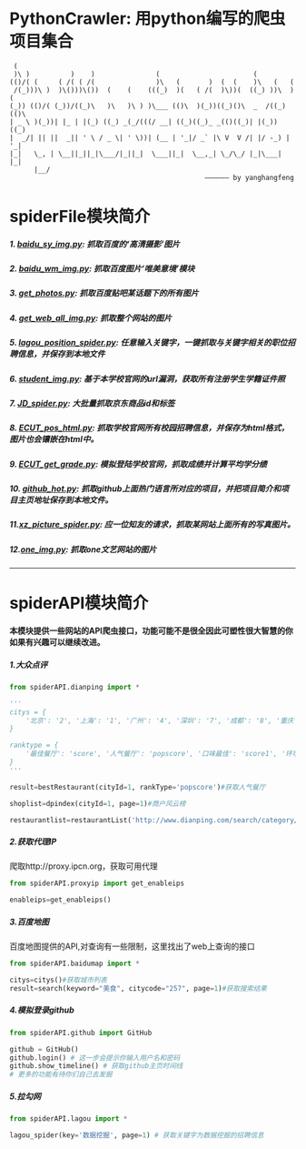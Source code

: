 # PythonCrawler: 用python编写的爬虫项目集合
```
 (                                                                        
 )\ )          )    )               (                       (             
(()/( (     ( /( ( /(               )\   (       )  (  (    )\   (   (    
 /(_)))\ )  )\()))\())  (    (    (((_)  )(   ( /(  )\))(  ((_) ))\  )(   
(_)) (()/( (_))/((_)\   )\   )\ ) )\___ (()\  )(_))((_)()\  _  /((_)(()\  
| _ \ )(_))| |_ | |(_) ((_) _(_/(((/ __| ((_)((_)_ _(()((_)| |(_))   ((_)
|  _/| || ||  _|| ' \ / _ \| ' \))| (__ | '_|/ _` |\ V  V /| |/ -_) | '_|
|_|   \_, | \__||_||_|\___/|_||_|  \___||_|  \__,_| \_/\_/ |_|\___| |_|   
      |__/  
                                                —————— by yanghangfeng
```


# spiderFile模块简介

##### 1.    [baidu_sy_img.py](https://github.com/Fenghuapiao/PythonCrawler/blob/master/spiderFile/baidu_sy_img.py): 抓取百度的‘高清摄影’图片

##### 2.  [baidu_wm_img.py](https://github.com/Fenghuapiao/PythonCrawler/blob/master/spiderFile/baidu_wm_img.py): 抓取百度图片‘唯美意境’模块

##### 3.  [get_photos.py](https://github.com/Fenghuapiao/PythonCrawler/blob/master/spiderFile/get_photos.py): 抓取百度贴吧某话题下的所有图片

##### 4.  [get_web_all_img.py](https://github.com/Fenghuapiao/PythonCrawler/blob/master/spiderFile/get_web_all_img.py): 抓取整个网站的图片

##### 5.  [lagou_position_spider.py](https://github.com/Fenghuapiao/PythonCrawler/blob/master/spiderFile/lagou_position_spider.py): 任意输入关键字，一键抓取与关键字相关的职位招聘信息，并保存到本地文件

##### 6.  [student_img.py](https://github.com/Fenghuapiao/PythonCrawler/blob/master/spiderFile/student_img.py): 基于本学校官网的url漏洞，获取所有注册学生学籍证件照

##### 7.  [JD_spider.py](https://github.com/Fenghuapiao/PythonCrawler/blob/master/spiderFile/JD_spider.py): 大批量抓取京东商品id和标签

##### 8.  [ECUT_pos_html.py](https://github.com/Fenghuapiao/PythonCrawler/blob/master/spiderFile/ECUT_pos_html.py): 抓取学校官网所有校园招聘信息，并保存为html格式，图片也会镶嵌在html中。

##### 9.  [ECUT_get_grade.py](https://github.com/Fenghuapiao/PythonCrawler/blob/master/spiderFile/ECUT_get_grade.py): 模拟登陆学校官网，抓取成绩并计算平均学分绩

##### 10. [github_hot.py](https://github.com/Fenghuapiao/PythonCrawler/blob/master/spiderFile/github_hot.py): 抓取github上面热门语言所对应的项目，并把项目简介和项目主页地址保存到本地文件。

##### 11.[xz_picture_spider.py](https://github.com/Fenghuapiao/PythonCrawler/blob/master/spiderFile/xz_picture_spider.py): 应一位知友的请求，抓取某网站上面所有的写真图片。
##### 12.[one_img.py](https://github.com/Fenghuapiao/PythonCrawler/blob/master/spiderFile/one_img.py): 抓取one文艺网站的图片
---
# spiderAPI模块简介
#### 本模块提供一些网站的API爬虫接口，功能可能不是很全因此可塑性很大智慧的你如果有兴趣可以继续改进。
##### 1.大众点评
```python
from spiderAPI.dianping import *

'''
citys = {
    '北京': '2', '上海': '1', '广州': '4', '深圳': '7', '成都': '8', '重庆': '9', '杭州': '3', '南京': '5', '沈阳': '18', '苏州': '6', '天津': '10','武汉': '16', '西安': '17', '长沙': '344', '大连': '19', '济南': '22', '宁波': '11', '青岛': '21', '无锡': '13', '厦门': '15', '郑州': '160'
}

ranktype = {
    '最佳餐厅': 'score', '人气餐厅': 'popscore', '口味最佳': 'score1', '环境最佳': 'score2', '服务最佳': 'score3'
}
'''

result=bestRestaurant(cityId=1, rankType='popscore')#获取人气餐厅

shoplist=dpindex(cityId=1, page=1)#商户风云榜

restaurantlist=restaurantList('http://www.dianping.com/search/category/2/10/p2')#获取餐厅

```

##### 2.获取代理IP
爬取http://proxy.ipcn.org，获取可用代理
```python
from spiderAPI.proxyip import get_enableips

enableips=get_enableips()

```

##### 3.百度地图
百度地图提供的API,对查询有一些限制，这里找出了web上查询的接口
```python
from spiderAPI.baidumap import *

citys=citys()#获取城市列表
result=search(keyword="美食", citycode="257", page=1)#获取搜索结果

```

##### 4.模拟登录github
```python
from spiderAPI.github import GitHub

github = GitHub()
github.login() # 这一步会提示你输入用户名和密码
github.show_timeline() # 获取github主页时间线
# 更多的功能有待你们自己去发掘
```

##### 5.拉勾网
```python
from spiderAPI.lagou import *

lagou_spider(key='数据挖掘', page=1) # 获取关键字为数据挖掘的招聘信息
```

